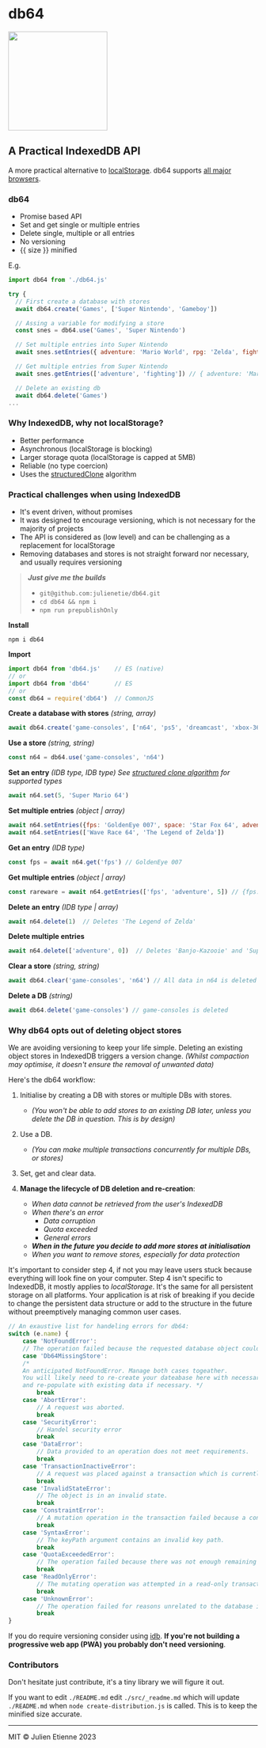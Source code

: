 # db64
<img src="https://github.com/julienetie/db64/assets/7676299/29665616-14d5-4e14-a3ff-191cc6aae7fa" width="200">

## A Practical IndexedDB API

A more practical alternative to [localStorage](https://developer.mozilla.org/en-US/docs/Web/API/Window/localStorage). db64 supports [all major browsers](https://caniuse.com/indexeddb).  


### db64
- Promise based API
- Set and get single or multiple entries
- Delete single, multiple or all entries
- No versioning 
- {{ size }} minified

E.g.
```javascript
import db64 from './db64.js'

try {
  // First create a database with stores
  await db64.create('Games', ['Super Nintendo', 'Gameboy'])

  // Assing a variable for modifying a store
  const snes = db64.use('Games', 'Super Nintendo')

  // Set multiple entries into Super Nintendo
  await snes.setEntries({ adventure: 'Mario World', rpg: 'Zelda', fighting: 'Street Fighter II' })

  // Get multiple entries from Super Nintendo
  await snes.getEntries(['adventure', 'fighting']) // { adventure: 'Mario Wrold', fighting: 'Street Fighter II' }

  // Delete an existing db 
  await db64.delete('Games')
...
```

### Why IndexedDB, why not localStorage?
- Better performance
- Asynchronous (localStorage is blocking)
- Larger storage quota (localStorage is capped at 5MB)
- Reliable (no type coercion)
- Uses the [structuredClone](https://developer.mozilla.org/en-US/docs/Web/API/structuredClone) algorithm

### Practical challenges when using IndexedDB
- It's event driven, without promises
- It was designed to encourage versioning, which is not necessary for the majority of projects
- The API is considered as (low level) and can be challenging as a replacement for localStorage
- Removing databases and stores is not straight forward nor necessary, and usually requires versioning

> **_Just give me the builds_**
> - `git@github.com:julienetie/db64.git`
> - `cd db64 && npm i`
> - `npm run prepublishOnly`

**Install**
```
npm i db64
```
**Import**
```javascript
import db64 from 'db64.js'    // ES (native)
// or
import db64 from 'db64'       // ES
// or
const db64 = require('db64')  // CommonJS
```

**Create a database with stores**  _(string, array)_
```javascript 
await db64.create('game-consoles', ['n64', 'ps5', 'dreamcast', 'xbox-360'])
```

**Use a store**  _(string, string)_
```javascript 
const n64 = db64.use('game-consoles', 'n64')
```

**Set an entry** _(IDB type, IDB type)_ _See [structured clone algorithm](https://developer.mozilla.org/en/US/docs/Web/API/Web_Workers_API/Structured_clone_algorithm) for supported types_
```javascript
await n64.set(5, 'Super Mario 64')
```
**Set multiple entries** _(object | array)_
```javascript
await n64.setEntries({fps: 'GoldenEye 007', space: 'Star Fox 64', adventure: 'Banjo-Kazooie'})
await n64.setEntries(['Wave Race 64', 'The Legend of Zelda'])
```

**Get an entry** _(IDB type)_
```javascript
const fps = await n64.get('fps') // GoldenEye 007
```

**Get multiple entries** _(object | array)_
```javascript
const rareware = await n64.getEntries(['fps', 'adventure', 5]) // {fps: 'GoldenEye 007', adventure: 'Banjo-Kazooie', 0: 'Super Mario 64'}
```
**Delete an entry** _(IDB type | array)_
```javascript
await n64.delete(1)  // Deletes 'The Legend of Zelda'
```

**Delete multiple entries**
```javascript
await n64.delete(['adventure', 0])  // Deletes 'Banjo-Kazooie' and 'Super Mario 64'
```

**Clear a store** _(string, string)_
```javascript
await db64.clear('game-consoles', 'n64') // All data in n64 is deleted
```

**Delete a DB** _(string)_
```javascript
await db64.delete('game-consoles') // game-consoles is deleted
```

### Why db64 opts out of deleting object stores
We are avoiding versioning to keep your life simple. Deleting an existing object stores in IndexedDB triggers a version change. _(Whilst compaction may optimise, it doesn't ensure the removal of unwanted data)_

Here's the db64 workflow:

1. Initialise by creating a DB with stores or multiple DBs with stores.
    - _(You won't be able to add stores to an existing DB later, unless you delete the DB in question. This is by design)_

2. Use a DB.
    - _(You can make multiple transactions concurrently for multiple DBs, or stores)_

3. Set, get and clear data.

4. **Manage the lifecycle of DB deletion and re-creation**:
    - _When data cannot be retrieved from the user's IndexedDB_
    - _When there's an error_
      - _Data corruption_
      - _Quota exceeded_
      - _General errors_
    - _**When in the future you decide to add more stores at initialisation**_
    - _When you want to remove stores, especially for data protection_

It's important to consider step 4, if not you may leave users stuck because everything will look fine on your computer.
Step 4 isn't specific to IndexedDB, it mostly applies to _localStorage_. It's the same for all persistent storage on all platforms. Your application is at risk of breaking if you decide to change the persistent data structure or add to the structure in the future without preemptively managing common user cases.

```javascript
// An exaustive list for handeling errors for db64:
switch (e.name) {
    case 'NotFoundError':
    // The operation failed because the requested database object could not be found.
    case 'Db64MissingStore':
    /*
    An anticipated NotFoundError. Manage both cases togeather.
    You will likely need to re-create your dateabase here with necessary stores 
    and re-populate with existing data if necessary. */ 
        break
    case 'AbortError':
        // A request was aborted.
        break
    case 'SecurityError':
        // Handel security error 
        break
    case 'DataError':
        // Data provided to an operation does not meet requirements.
        break
    case 'TransactionInactiveError':
        // A request was placed against a transaction which is currently not active, or which is finished.
        break
    case 'InvalidStateError':
        // The object is in an invalid state.
        break
    case 'ConstraintError':
        // A mutation operation in the transaction failed because a constraint was not satisfied.
        break
    case 'SyntaxError':
        // The keyPath argument contains an invalid key path.
        break
    case 'QuotaExceededError':
        // The operation failed because there was not enough remaining storage space, or the storage quota was reached and the user declined to give more space to the database.
        break
    case 'ReadOnlyError':
        // The mutating operation was attempted in a read-only transaction.
        break
    case 'UnknownError':
        // The operation failed for reasons unrelated to the database itself and not covered by any other errors.
        break
}
```

If you do require versioning consider using [idb](https://github.com/jakearchibald/idb). **If you're not building a progressive web app (PWA) you probably don't need versioning**.

### Contributors
Don't hesitate just contribute, it's a tiny library we will figure it out.

If you want to edit `./README.md` edit `./src/_readme.md` which will update `./README.md` when `node create-distribution.js` is called.
This is to keep the minified size accurate.

---
MIT © Julien Etienne 2023
